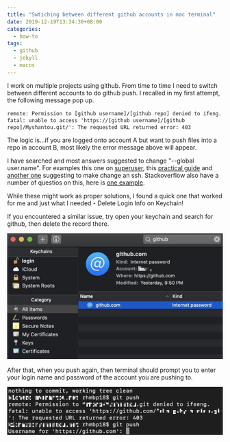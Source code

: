 ```yaml
---
title: "Swtiching between different github accounts in mac terminal"
date: 2019-12-19T13:34:30+08:00
categories:
  - how-to
tags:
  - github
  - jekyll
  - macos
---
```


I work on multiple projects using github. From time to time I need to switch between different accounts to do github push. I recalled in my first attempt, the following message pop up.

```console
remote: Permission to [github username]/[github repo] denied to ifeng.
fatal: unable to access 'https://[github username]/[github repo]/Myshantou.git/': The requested URL returned error: 403
```

The logic is...if you are logged onto account A but want to push files into a repo in account B, most likely the error message above will appear.

I have searched and most answers suggested to change "--global user.name". For examples this one on [superuser][superuser], this [practical guide][practical guide] and [another one][3] suggesting to make change an ssh. Stackoverflow also have a number of questios on this, here is [one example][stackoverflow].

While these might work as proper solutions, I found a quick one that worked for me and just what I needed - Delete Login Info on Keychain!

If you encountered a similar issue, try open your keychain and search for github, then delete the record there. 

![github switch account delete keychain][keychain]

After that, when you push again, then terminal should prompt you to enter your login name and password of the account you are pushing to.

![github switch account delete keychain - git push][gitpush]

<!-- Links -->
[superuser]: https://superuser.com/questions/1064197/how-to-switch-git-user-at-terminal
[practical guide]: https://medium.com/the-andela-way/a-practical-guide-to-managing-multiple-github-accounts-8e7970c8fd46
[3]: https://medium.com/@pinglinh/how-to-have-2-github-accounts-on-one-machine-windows-69b5b4c5b14e
[stackoverflow]: https://stackoverflow.com/questions/7548158/having-trouble-switching-github-accounts-on-terminal

<!-- Images -->
[keychain]: /assets/images/2019_12_keychain.jpg
[gitpush]: /assets/images/2019_12_gitpush.jpg
